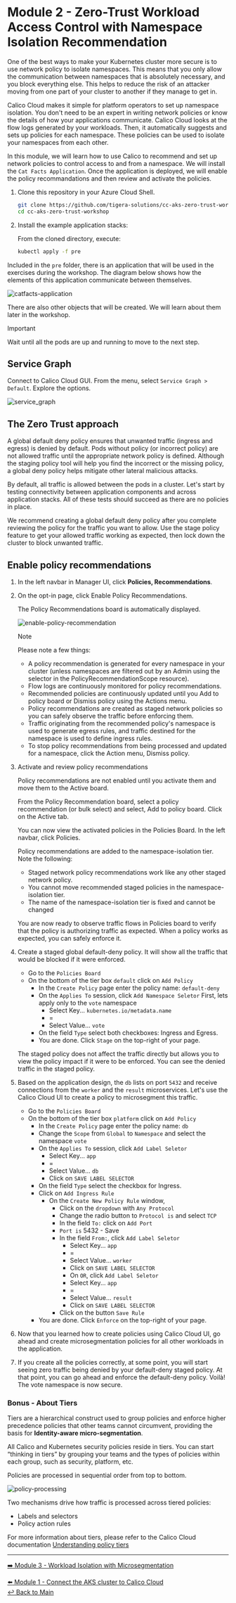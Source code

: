 # Module 2 - Zero-Trust Workload Access Control with Namespace Isolation Recommendation

One of the best ways to make your Kubernetes cluster more secure is to use network policy to isolate namespaces. This means that you only allow the communication between namespaces that is absolutely necessary, and you block everything else. This helps to reduce the risk of an attacker moving from one part of your cluster to another if they manage to get in.

Calico Cloud makes it simple for platform operators to set up namespace isolation. You don't need to be an expert in writing network policies or know the details of how your applications communicate. Calico Cloud looks at the flow logs generated by your workloads. Then, it automatically suggests and sets up policies for each namespace. These policies can be used to isolate your namespaces from each other.

In this module, we will learn how to use Calico to recommend and set up network policies to control access to and from a namespace. We will install the `Cat Facts Application`. Once the application is deployed, we will enable the policy recommandations and then review and activate the policies.

1. Clone this repository in your Azure Cloud Shell.

   ```bash
   git clone https://github.com/tigera-solutions/cc-aks-zero-trust-workshop.git && \
   cd cc-aks-zero-trust-workshop
   ```

1. Install the example application stacks:

   From the cloned directory, execute:

   ```bash
   kubectl apply -f pre
   ```

Included in the `pre` folder, there is an application that will be used in the exercises during the workshop. The diagram below shows how the elements of this application communicate between themselves.

![catfacts-application](https://github.com/tigera-solutions/cc-aks-zero-trust-workshop/assets/104035488/868c7ccf-e215-41d6-91ab-635832700c50)

There are also other objects that will be created. We will learn about them later in the workshop.

> [!IMPORTANT]
> Wait until all the pods are up and running to move to the next step.

## Service Graph

Connect to Calico Cloud GUI. From the menu, select `Service Graph > Default`. Explore the options.

![service_graph](https://user-images.githubusercontent.com/104035488/192303379-efb43faa-1e71-41f2-9c54-c9b7f0538b34.gif)

## The Zero Trust approach

A global default deny policy ensures that unwanted traffic (ingress and egress) is denied by default. Pods without policy (or incorrect policy) are not allowed traffic until the appropriate network policy is defined. Although the staging policy tool will help you find the incorrect or the missing policy, a global deny policy helps mitigate other lateral malicious attacks.

By default, all traffic is allowed between the pods in a cluster. Let's start by testing connectivity between application components and across application stacks. All of these tests should succeed as there are no policies in place.

We recommend creating a global default deny policy after you complete reviewing the policy for the traffic you want to allow. Use the stage policy feature to get your allowed traffic working as expected, then lock down the cluster to block unwanted traffic.

## Enable policy recommendations

1. In the left navbar in Manager UI, click **Policies, Recommendations**.
2. On the opt-in page, click Enable Policy Recommendations.

   The Policy Recommendations board is automatically displayed.

   ![enable-policy-recommendation](https://github.com/tigera-solutions/cc-aks-zero-trust-workshop/assets/104035488/56a8a8b3-654d-40f8-9e04-160ff1439efd)

   > [!NOTE]
   > Please note a few things:
   > - A policy recommendation is generated for every namespace in your cluster (unless namespaces are filtered out by an Admin using the selector in the PolicyRecommendationScope resource).
   > - Flow logs are continuously monitored for policy recommendations.
   > - Recommended policies are continuously updated until you Add to policy board or Dismiss policy using the Actions menu.
   > - Policy recommendations are created as staged network policies so you can safely observe the traffic before enforcing them.
   > - Traffic originating from the recommended policy's namespace is used to generate egress rules, and traffic destined for the namespace is used to define ingress rules.
   > - To stop policy recommendations from being processed and updated for a namespace, click the Action menu, Dismiss policy.

3. Activate and review policy recommendations
  
   Policy recommendations are not enabled until you activate them and move them to the Active board.

   From the Policy Recommendation board, select a policy recommendation (or bulk select) and select, Add to policy board. Click on the Active tab.

   You can now view the activated policies in the Policies Board. In the left navbar, click Policies.

   Policy recommendations are added to the namespace-isolation tier. Note the following:

   - Staged network policy recommendations work like any other staged network policy.
   - You cannot move recommended staged policies in the namespace-isolation tier.
   - The name of the namespace-isolation tier is fixed and cannot be changed

   You are now ready to observe traffic flows in Policies board to verify that the policy is authorizing traffic as expected. When a policy works as expected, you can safely enforce it.










1. Create a staged global default-deny policy. It will show all the traffic that would be blocked if it were enforced.

   - Go to the `Policies Board`
   - On the bottom of the tier box `default` click on `Add Policy`
     - In the `Create Policy` page enter the policy name: `default-deny`
     - On the `Applies To` session, click `Add Namespace Seletor`
       First, lets apply only to the `vote` namespace
       - Select Key... `kubernetes.io/metadata.name`
       - =
       - Select Value... `vote`
     - On the field `Type` select both checkboxes: Ingress and Egress.
     - You are done. Click `Stage` on the top-right of your page.

   The staged policy does not affect the traffic directly but allows you to view the policy impact if it were to be enforced. You can see the denied traffic in the staged policy.

2. Based on the application design, the `db` lists on port `5432` and receive connections from the `worker` and the `result` microservices.
   Let's use the Calico Cloud UI to create a policy to microsegment this traffic.

   - Go to the `Policies Board`
   - On the bottom of the tier box `platform` click on `Add Policy`
     - In the `Create Policy` page enter the policy name: `db`
     - Change the `Scope` from `Global` to `Namespace` and select the namespace `vote`
     - On the `Applies To` session, click `Add Label Seletor`
       - Select Key... `app`
       - =
       - Select Value... `db`
       - Click on `SAVE LABEL SELECTOR`
     - On the field `Type` select the checkbox for Ingress.
     - Click on `Add Ingress Rule`
       - On the `Create New Policy Rule` window,
         - Click on the `dropdown` with `Any Protocol`
         - Change the radio button to `Protocol is` and select `TCP`
         - In the field `To:` click on `Add Port`
         - `Port is` 5432 - Save
         - In the field `From:`, click `Add Label Seletor`
           - Select Key... `app`
           - =
           - Select Value... `worker`
           - Click on `SAVE LABEL SELECTOR`  
           - On `OR`, click `Add Label Seletor`
           - Select Key... `app`
           - =
           - Select Value... `result`
           - Click on `SAVE LABEL SELECTOR`
         - Click on the button `Save Rule`
     - You are done. Click `Enforce` on the top-right of your page.

3. Now that you learned how to create policies using Calico Cloud UI, go ahead and create microsegmentation policies for all other workloads in the application.

4. If you create all the policies correctly, at some point, you will start seeing zero traffic being denied by your default-deny staged policy. At that point, you can go ahead and enforce the default-deny policy. Voilà! The vote namespace is now secure.

### Bonus - About Tiers

Tiers are a hierarchical construct used to group policies and enforce higher precedence policies that other teams cannot circumvent, providing the basis for **Identity-aware micro-segmentation**.

All Calico and Kubernetes security policies reside in tiers. You can start “thinking in tiers” by grouping your teams and the types of policies within each group, such as security, platform, etc.

Policies are processed in sequential order from top to bottom.

![policy-processing](https://user-images.githubusercontent.com/104035488/206433417-0d186664-1514-41cc-80d2-17ed0d20a2f4.png)

Two mechanisms drive how traffic is processed across tiered policies:

- Labels and selectors
- Policy action rules

For more information about tiers, please refer to the Calico Cloud documentation [Understanding policy tiers](https://docs.calicocloud.io/get-started/tutorials/policy-tiers)

---

[:arrow_right: Module 3 - Workload Isolation with Microsegmentation](/mod/module-3-wkload-isolation.md)   <br>

[:arrow_left: Module 1 - Connect the AKS cluster to Calico Cloud](/mod/module-1-connect-calicocloud.md)  
[:leftwards_arrow_with_hook: Back to Main](/README.md)  
